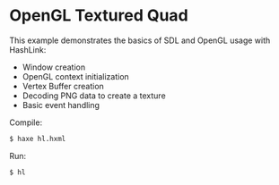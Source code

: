 # OpenGL Textured Quad

This example demonstrates the basics of SDL and OpenGL usage with HashLink:

- Window creation
- OpenGL context initialization
- Vertex Buffer creation
- Decoding PNG data to create a texture 
- Basic event handling

Compile:

```bash
$ haxe hl.hxml
```

Run:

```bash
$ hl
```